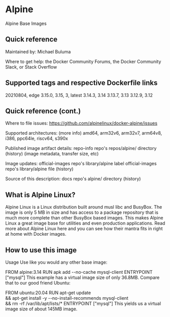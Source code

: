 # Alpine
Alpine Base Images

## Quick reference
Maintained by: Michael Buluma

Where to get help: the Docker Community Forums, the Docker Community Slack, or Stack Overflow

## Supported tags and respective Dockerfile links
20210804, edge
3.15.0, 3.15, 3, latest
3.14.3, 3.14
3.13.7, 3.13
3.12.9, 3.12

## Quick reference (cont.)
Where to file issues: https://github.com/alpinelinux/docker-alpine/issues

Supported architectures: (more info) amd64, arm32v6, arm32v7, arm64v8, i386, ppc64le, riscv64, s390x

Published image artifact details: repo-info repo's repos/alpine/ directory (history) (image metadata, transfer size, etc)

Image updates: official-images repo's library/alpine label
official-images repo's library/alpine file (history)

Source of this description: docs repo's alpine/ directory (history)

## What is Alpine Linux?
Alpine Linux is a Linux distribution built around musl libc and BusyBox. The image is only 5 MB in size and has access to a package repository that is much more complete than other BusyBox based images. This makes Alpine Linux a great image base for utilities and even production applications. Read more about Alpine Linux here and you can see how their mantra fits in right at home with Docker images.

## How to use this image
Usage
Use like you would any other base image:

FROM alpine:3.14
RUN apk add --no-cache mysql-client
ENTRYPOINT ["mysql"]
This example has a virtual image size of only 36.8MB. Compare that to our good friend Ubuntu:

FROM ubuntu:20.04
RUN apt-get update \
    && apt-get install -y --no-install-recommends mysql-client \
    && rm -rf /var/lib/apt/lists/*
ENTRYPOINT ["mysql"]
This yields us a virtual image size of about 145MB image.
